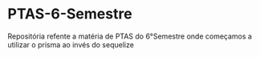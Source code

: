 # PTAS-6-Semestre
Repositória refente a matéria de PTAS do 6°Semestre onde começamos a utilizar o prisma ao invés do sequelize 
